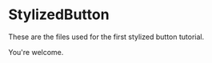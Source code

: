 # StylizedButton

These are the files used for the first stylized button tutorial. 


You're welcome.
